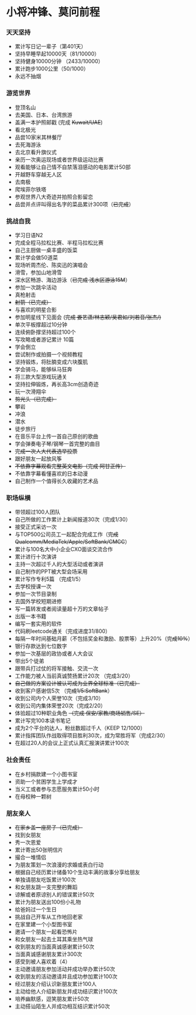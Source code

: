 # 小将冲锋、莫问前程
### 天天坚持
* 累计写日记一辈子（第401天）
* 坚持早睡早起10000天（81/10000）
* 坚持健身10000分钟 （2433/10000）
* 累计跑步1000公里（50/1000）
* 永远不抽烟
### 游览世界
* 登顶名山
* 去美国、日本、台湾旅游
* 盖满一本护照邮戳 (完成 ~~Kuwait/UAE~~)
* 看北极光
* 品尝10家米其林餐厅
* 去死海游泳
* 去北京看升旗仪式
* 亲历一次奥运现场或者世界级运动比赛
* 观看能够让自己情不自禁落泪感动的电影累计50部
* 开越野车穿越无人区
* 去南极
* 爬埃菲尔铁塔
* 参观世界八大奇迹并拍照合影留恋
* 品尝并点评叫得出名字的菜品累计300项（~~已完成~~）
### 挑战自我
* 学习日语N2
* 完成全程马拉松比赛、半程马拉松比赛
* 自己主厨做一桌丰盛的饭菜
* 累计学会做50道菜
* 现场听周杰伦、陈奕迅的演唱会
* 滑雪，参加山地滑雪
* 深水区畅游、海边游泳（~~已完成 浅水区游泳15M~~）
* 参加一次跳伞活动
* 真枪射击
* ~~射箭（已完成）~~
* 与喜欢的明星合影
* 参加明星线下见面会 (~~完成 娄艺潇/林志颖/吴君如/刘若音/张杰/)~~
* 单次平板撑超过10分钟
* 连续俯卧撑坚持超过100个
* 写攻略或者游记累计 10篇
* 学会倒立
* 尝试制作或拍摄一个视频教程
* 坚持锻炼，将肚腩变成六块腹肌
* 学会骑马，能够纵马狂奔
* 将三款大型游戏玩通关
* 坚持拉伸锻炼，再长高3cm创造奇迹
* 玩一次滑翔伞
* ~~剪光头（已完成）~~
* 攀岩
* 冲浪
* 潜水
* 徒步旅行
* 在音乐平台上传一首自己原创的歌曲
* 学会弹奏电子琴/钢琴一首完整的曲目
* ~~完成一次人大代表选举投票~~
* 跟好朋友一起放风筝
* ~~不依靠字幕观看完整英文电影（完成 阿甘正传）~~
* 不依靠字幕看懂喜欢的日本动漫
* 自己制作一个值得长久收藏的艺术品
### 职场纵横
* 带领超过100人团队
* 自己所做的工作累计上新闻报道30次（完成1/30）
* 接受正式采访一次
* 与TOP500公司员工一起配合完成工作（~~完成Qualcomm/MediaTek/Apple/SoftBank/CMCC~~）
* 累计与100名大中小企业CXO面谈交流合作
* 累计进行十次演讲
* 主持一次超过千人的大型活动或者演讲
* 自己制作的PPT被大型会场采用
* 累计写作专利5篇 （完成1/5）
* 去学校授课一次
* 参加一次节目录制
* 去国外学校短期进修
* 写一篇转发或者阅读量超十万的文章帖子
* 出版一本书籍
* 编写一套实用的软件
* 代码刷leetcode通关（完成进度31/800）
* 每隔一年时间基础月薪（不包括奖金和激励、股票等）上升20%（~~完成10%~~）
* 银行存款达到七位数字
* 参加一次基层的政协或者人大会议
* 带出5个徒弟
* 跟带兵打过仗的将军接触、交流一次
* 工作能力被人当前真诚赞扬累计20次 （完成3/20）
* ~~自己做的方案设计被认可成为业界全球标准（已完成）~~
* 收到客户感谢信5次 （~~完成1/5:SoftBank~~）
* 收到公司内个人荣誉10次（完成3/10）
* 收到公司内集体荣誉20次（完成2/20）
* 体验超过10种职业角色 ~~（完成 保安/家教/商场销售/SE）~~
* 累计写完100本读书笔记
* 成为2个平台的达人，粉丝数超过千人（KEEP 12/1000）
* 累计指挥团队作战取得项目胜利30次，成为常胜将军（完成2/30）
* 在超过20人的会议上正式认真汇报演讲累计100次
### 社会责任
* 在乡村捐款建一个小图书室
* 资助一个贫困学生上学成才
* 当义工或者参与志愿服务累计50小时
* 在母校种一颗树
### 朋友亲人
* ~~在家乡盖一座房子（已完成）~~
* 找到女朋友
* 秀一次恩爱
* 累计寄出50张明信片
* 撮合一堆情侣
* 为朋友策划一次浪漫的求婚或表白行动
* 根据自己经历累计储备10个生动丰满的故事分享给朋友
* 单独请朋友吃饭累计100次
* 和女朋友跳一支完整的舞蹈
* 谅解或者原谅别人的错误累计50次
* 累计为朋友送出100份小礼物
* 给爸妈过一个生日
* 挑战自己开车从工作地回老家
* 在家里建一个小型图书室
* 邀请一个朋友一起看恐怖片
* 和女朋友一起去土耳其乘坐热气球
* 收到朋友的当面真诚感谢累计50次
* 当面真诚感谢朋友累计300次
* 感受到被人喜欢着（4）
* 主动邀请朋友参加活动并成功举办累计50次
* 收到朋友的活动邀请并且成功参加累计100次
* 经过朋友介绍认识新朋友累计100人
* 主动给他人介绍新朋友并成功结识累计100次
* 培养幽默感，逗笑朋友累计50次
* 主动搭讪陌生人并成功相互结识累计50次